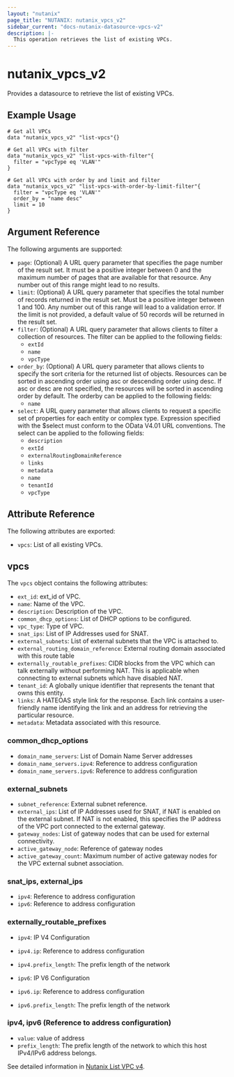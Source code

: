 ```yaml
---
layout: "nutanix"
page_title: "NUTANIX: nutanix_vpcs_v2"
sidebar_current: "docs-nutanix-datasource-vpcs-v2"
description: |-
  This operation retrieves the list of existing VPCs.
---
```


# nutanix_vpcs_v2

Provides a datasource to retrieve the list of existing VPCs.

## Example Usage

```hcl
# Get all VPCs
data "nutanix_vpcs_v2" "list-vpcs"{}

# Get all VPCs with filter
data "nutanix_vpcs_v2" "list-vpcs-with-filter"{
  filter = "vpcType eq 'VLAN'"
}

# Get all VPCs with order by and limit and filter
data "nutanix_vpcs_v2" "list-vpcs-with-order-by-limit-filter"{
  filter = "vpcType eq 'VLAN'"
  order_by = "name desc"
  limit = 10
}
```

## Argument Reference

The following arguments are supported:

- `page`: (Optional) A URL query parameter that specifies the page number of the result set. It must be a positive integer between 0 and the maximum number of pages that are available for that resource. Any number out of this range might lead to no results.
- `limit`: (Optional) A URL query parameter that specifies the total number of records returned in the result set. Must be a positive integer between 1 and 100. Any number out of this range will lead to a validation error. If the limit is not provided, a default value of 50 records will be returned in the result set.
- `filter`: (Optional) A URL query parameter that allows clients to filter a collection of resources. The filter can be applied to the following fields:
  - `extId`
  - `name`
  - `vpcType`
- `order_by`: (Optional) A URL query parameter that allows clients to specify the sort criteria for the returned list of objects. Resources can be sorted in ascending order using asc or descending order using desc. If asc or desc are not specified, the resources will be sorted in ascending order by default. The orderby can be applied to the following fields:
  - `name`
- `select`: A URL query parameter that allows clients to request a specific set of properties for each entity or complex type. Expression specified with the $select must conform to the OData V4.01 URL conventions. The select can be applied to the following fields:
  - `description`
  - `extId`
  - `externalRoutingDomainReference`
  - `links`
  - `metadata`
  - `name`
  - `tenantId`
  - `vpcType`

## Attribute Reference

The following attributes are exported:

- `vpcs`: List of all existing VPCs.

## vpcs

The `vpcs` object contains the following attributes:

- `ext_id`: ext_id of VPC.
- `name`: Name of the VPC.
- `description`: Description of the VPC.
- `common_dhcp_options`: List of DHCP options to be configured.
- `vpc_type`: Type of VPC.
- `snat_ips`: List of IP Addresses used for SNAT.
- `external_subnets`: List of external subnets that the VPC is attached to.
- `external_routing_domain_reference`: External routing domain associated with this route table
- `externally_routable_prefixes`: CIDR blocks from the VPC which can talk externally without performing NAT. This is applicable when connecting to external subnets which have disabled NAT.
- `tenant_id`: A globally unique identifier that represents the tenant that owns this entity.
- `links`: A HATEOAS style link for the response. Each link contains a user-friendly name identifying the link and an address for retrieving the particular resource.
- `metadata`: Metadata associated with this resource.

### common_dhcp_options

- `domain_name_servers`: List of Domain Name Server addresses
- `domain_name_servers.ipv4`: Reference to address configuration
- `domain_name_servers.ipv6`: Reference to address configuration

### external_subnets

- `subnet_reference`: External subnet reference.
- `external_ips`: List of IP Addresses used for SNAT, if NAT is enabled on the external subnet. If NAT is not enabled, this specifies the IP address of the VPC port connected to the external gateway.
- `gateway_nodes`: List of gateway nodes that can be used for external connectivity.
- `active_gateway_node`: Reference of gateway nodes
- `active_gateway_count`: Maximum number of active gateway nodes for the VPC external subnet association.

### snat_ips, external_ips

- `ipv4`: Reference to address configuration
- `ipv6`: Reference to address configuration

### externally_routable_prefixes

- `ipv4`: IP V4 Configuration
- `ipv4.ip`: Reference to address configuration
- `ipv4.prefix_length`: The prefix length of the network

- `ipv6`: IP V6 Configuration
- `ipv6.ip`: Reference to address configuration
- `ipv6.prefix_length`: The prefix length of the network

### ipv4, ipv6 (Reference to address configuration)

- `value`: value of address
- `prefix_length`: The prefix length of the network to which this host IPv4/IPv6 address belongs.

See detailed information in [Nutanix List VPC v4](https://developers.nutanix.com/api-reference?namespace=networking&version=v4.0#tag/Vpcs/operation/listVpcs).
